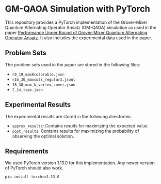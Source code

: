 # GM-QAOA Simulation with PyTorch

This repository provides a PyTorch implementation of the Grover-Mixer Quantum Alternating Operator Ansatz (GM-QAOA) simulation as used in the paper [Performance Upper Bound of Grover-Mixer Quantum Alternating Operator Ansatz](https://arxiv.org/abs/2405.03173). It also includes the experimental data used in the paper.

## Problem Sets

The problem sets used in the paper are stored in the following files:

- `n9_18_maxKcolorable.json`
- `n16_30_maxcuts_regular3.jsonl`
- `18_30_max_k_vertex_cover.json`
- `7_14_tsps.json`

## Experimental Results

The experimental results are stored in the following directories:

- `approx_results`: Contains results for maximizing the expected value.
- `popt_results`: Contains results for maximizing the probability of observing the optimal solution.

## Requirements

We used PyTorch version 1.13.0 for this implementation. Any newer version of PyTorch should also work.

```bash
pip install torch>=1.13.0
